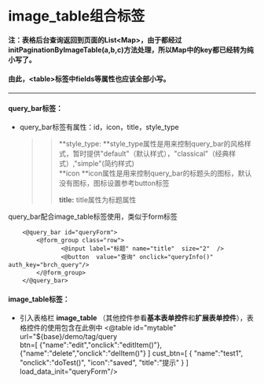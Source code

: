 # image_table组合标签

#### 注：表格后台查询返回到页面的List&lt;Map&gt;，由于都经过initPaginationByImageTable\(a,b,c\)方法处理，所以Map中的key都已经转为纯小写了。

#### 由此，&lt;table&gt;标签中fields等属性也应该全部小写。

---

#### **query\_bar标签：**

* query\_bar标签有属性：id，icon，title，style\_type
  > > **style\_type: **style\_type属性是用来控制query\_bar的风格样式，暂时提供"default"（默认样式），"classical"（经典样式）,"simple"\(简约样式\)  
  > > **icon **icon属性是用来控制query\_bar的标题头的图标，默认没有图标，图标设置参考button标签
  > >
  > > **title:** title属性为标题属性

query\_bar配合image_table标签使用，类似于form标签

```
    <@query_bar id="queryForm">
        <@form_group class="row">
               <@input label="标题" name="title"  size="2"  />
               <@button  value="查询" onclick="queryInfo()" auth_key="brch_query"/>
        </@form_group>
    </@query_bar>
```



#### **image_table标签：**

* 引入表格栏 **image_table** （其他控件参看**基本表单控件**和**扩展表单控件**），表格控件的使用包含在此例中
<@table id="mytable" 
	                url="${base}/demo/tag/query  
	    btn=[
		        {"name":"edit","onclick":"editItem()"},
	            {"name":"delete","onclick":"delItem()"}
		    ]
		             cust_btn=[
			        {
			     "name":"test1",
			     "onclick":"doTest()",
			     "icon":"saved",
			     "title":"提示"
		        }
		    ]
		load_data_init="queryForm"/>
  <!-- 所有提交的url地址的前缀都要加上 ${base}  
  1. *id:table的id属性
  2. *url： 提交的后台地址 
  3. btn：显示的按钮，目前有2个固定的常用按钮：
     edit 修改，delete 删除，每个按钮有属性：name属性只有以上两种值，auth_key为权限属性，匹配sys_func表中的url，onclick属性绑定执行的方法**必填**,版本后加入提示title属性
  4. cust_btn:cust_btn属性是除了以上常用按钮的自定义按钮,属性中name属性和onclick属性为必填项，且onclick的值现在只支持
      "doTest('sd')"这种传参方式，不支持'doTest("sd")'方式，icon属性为图标，默认为搜索图标，支持图标扩展可以使用font-increator下的图标，前缀"ext_"加图标样式名即可以使用，如"ext_assessedbadge"，详细可以参考button标签，auth_key为权限属性，匹配sys_func表中的url，提示title属性
  5. load_data_init【1.2.3】：load_data_init属性为是否初始化加载数据开关属性，默认为true（首次进页面加载数据）,【1.4】版本后，支持传入的值为“true”，“false”，或指定查询条件的formId，当值为“true”或不填该属性时，默认不带查询条件初始化加载数据，为“false”时不加载数据，为formId时，会带查询条件加载数据

                                                                                                                                 
* 表格数据显示例子如下图： （详情参考标签示例页） 
 ![](/assets/image_table1.png)


* 表格相关js方法：
  imageTableChangePageNum(tableId,pageNum);//跳转页码

  postformByImageTable(obj);//查询更新列表方法，obj包含属性tableId,tableSearchDataJson（详细查看demo示例）
  
* 后台写法参照demo示例，例如：

        /** 测试查询image_table表格
             * 
             * @param request
             * @return
             * @throws Exception
             */
            @RequestMapping("/query")
            @ResponseBody // 必须以json格式返回
            public ResultData queryBrchInfo(HttpServletRequest request, Model model) throws Exception {
                ResultData resultData = new ResultData(Result_Code.SUCCESS);
                // sql条件（用于sql语句中where的筛选条件，若有，则如下写法）
                if (getOper().getOrgId() != null) {
                    resultData.put("org_id", getOper().getOrgId());
                } else {
                    resultData.put("org_id", "1001");
                }
                //获取imgTable的分页
                resultData = getPageMapByImageTable(request, resultData);
                // 获取部门列表
                List<Map> tableList = new ArrayList<>();
                Map map=new HashMap<>();
                Map map1=new HashMap<>();
                Map map2=new HashMap<>();
                Map map3=new HashMap<>();
                Map map4=new HashMap<>();
                Map map5=new HashMap<>();
                Map map6=new HashMap<>();
                Map map7=new HashMap<>();
                Map map8=new HashMap<>();
                Map map9=new HashMap<>();
                Map map10=new HashMap<>();
                Map map11=new HashMap<>();
                Map map12=new HashMap<>();
                Map json=(Map)resultData.get("search");
                Long recordsTotal = 0l;
                if("pic".equals(json.get("title"))){
                	 map.put("src", "http://pic.sc.chinaz.com/files/pic/pic9/201401/apic3188.jpg");
                     map.put("id", 1 );
                     map.put("title", "标题1" );
                     map1.put("src", "https://www.baidu.com/img/bd_logo1.png");
                     map1.put("id", 2 );
                     map1.put("title", "标题2" );
                     tableList.add(map);
                 	 tableList.add(map1);
                 	 recordsTotal = 2l;
                }else{
                	
                	map.put("src", "http://pic.sc.chinaz.com/files/pic/pic9/201401/apic3188.jpg");
                	map.put("id", 1 );
                	map.put("title", "标题1" );
                	map1.put("src", "https://www.baidu.com/img/bd_logo1.png");
                	map1.put("id", 2 );
                	map1.put("title", "标题2" );
                	map2.put("src", "https://www.baidu.com/img/bd_logo1.png");
                	map2.put("id", 3 );
                	map2.put("title", "标题1" );
                	map3.put("src", "http://pic.sc.chinaz.com/files/pic/pic9/201401/apic3188.jpg");
                	map3.put("id", 4 );
                	map3.put("title", "标题1" );
                	map4.put("src", "http://pic.sc.chinaz.com/files/pic/pic9/201401/apic3188.jpg");
                	map4.put("id", 5 );
                	map4.put("title", "标题1" );
                	map5.put("src", "https://www.baidu.com/img/bd_logo1.png");
                	map5.put("id", 6 );
                	map5.put("title", "标题1" );
                	map6.put("src", "http://pic.sc.chinaz.com/files/pic/pic9/201401/apic3188.jpg");
                	map6.put("id", 7 );
                	map6.put("title", "标题1" );
                	map7.put("src", "https://www.baidu.com/img/bd_logo1.png");
                	map7.put("id", 8 );
                	map7.put("title", "标题1" );
                	map8.put("src", "http://pic.sc.chinaz.com/files/pic/pic9/201401/apic3188.jpg");
                	map8.put("id", 9 );
                	map8.put("title", "标题1" );
                	map9.put("src", "https://www.baidu.com/img/bd_logo1.png");
                	map9.put("id", 10 );
                	map9.put("title", "标题1" );
                	map10.put("src", "http://pic.sc.chinaz.com/files/pic/pic9/201401/apic3188.jpg");
                	map10.put("id", 11 );
                	map10.put("title", "标题1" );
                	map11.put("src", "https://www.baidu.com/img/bd_logo1.png");
                	map11.put("id", 12 );
                	map11.put("title", "标题1" );
                	map12.put("src", "http://pic.sc.chinaz.com/files/pic/pic9/201401/apic3188.jpg");
                	map12.put("id", 13 );
                	map12.put("title", "标题1" );
                	tableList.add(map);
                	tableList.add(map1);
                	tableList.add(map2);
                	tableList.add(map3);
                	tableList.add(map4);
                	tableList.add(map5);
                	tableList.add(map6);
                	tableList.add(map7);
                	tableList.add(map8);
                	tableList.add(map9);
                	int start=Integer.parseInt(resultData.get("start").toString());
                	if(start>1){
                		tableList.clear();
                		tableList.add(map10);
                		tableList.add(map11);
                		tableList.add(map12);
                		
                	}
                	// 获取总记录数
                	recordsTotal = 13l;
                }
                //返回分页数据
                initPaginationByImageTable(resultData, tableList, recordsTotal);
                return resultData;
            }
    
    **注意**：返回的list<Map>中map必须包含id，src，title属性
